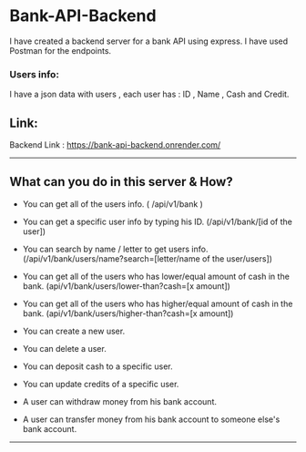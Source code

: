 # Bank-API-Backend

I have created a backend server for a bank API using express.
I have used Postman for the endpoints.

### Users info:

I have a json data with users , each user has : ID , Name , Cash and Credit.

## Link:

Backend Link : https://bank-api-backend.onrender.com/

---

## What can you do in this server & How?

- You can get all of the users info. ( /api/v1/bank )
- You can get a specific user info by typing his ID. (/api/v1/bank/[id of the user])
- You can search by name / letter to get users info. (/api/v1/bank/users/name?search=[letter/name of the user/users])
- You can get all of the users who has lower/equal amount of cash in the bank. (api/v1/bank/users/lower-than?cash=[x amount])
- You can get all of the users who has higher/equal amount of cash in the bank. (api/v1/bank/users/higher-than?cash=[x amount])

- You can create a new user.
- You can delete a user.

- You can deposit cash to a specific user.
- You can update credits of a specific user.

- A user can withdraw money from his bank account.
- A user can transfer money from his bank account to someone else's bank account.

---
